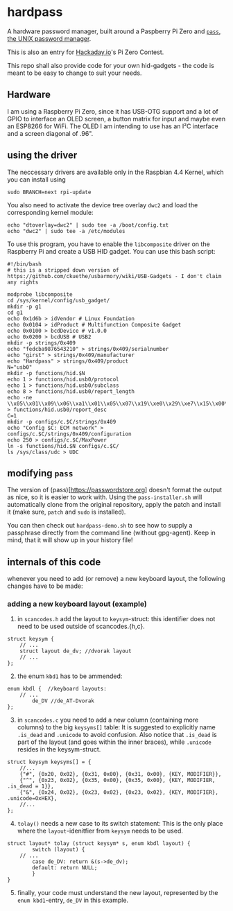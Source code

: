 # hardpass
A hardware password manager, built around a Paspberry Pi Zero and [`pass`, the UNIX password manager](https://passwordstore.org).

This is also an entry for [Hackaday.io](https://hackaday.io)'s Pi Zero Contest. 

This repo shall also provide code for your own hid-gadgets - the code is meant to be easy to change to suit your needs. 

## Hardware
I am using a Raspberry Pi Zero, since it has USB-OTG support and a lot of GPIO to interface an OLED screen, a button matrix for input and maybe even an ESP8266 for WiFi. 
The OLED I am intending to use has an I²C interface and a screen diagonal of .96". 

## using the driver
The neccessary drivers are available only in the Raspbian 4.4 Kernel, which you can install using
```
sudo BRANCH=next rpi-update
```
You also need to activate the device tree overlay `dwc2` and load the corresponding kernel module:
```
echo "dtoverlay=dwc2" | sudo tee -a /boot/config.txt
echo "dwc2" | sudo tee -a /etc/modules
```

To use this program, you have to enable the `libcomposite` driver on the Raspberry Pi and create a USB HID gadget. 
You can use this bash script:
```
#!/bin/bash
# this is a stripped down version of https://github.com/ckuethe/usbarmory/wiki/USB-Gadgets - I don't claim any rights

modprobe libcomposite
cd /sys/kernel/config/usb_gadget/
mkdir -p g1
cd g1
echo 0x1d6b > idVendor # Linux Foundation
echo 0x0104 > idProduct # Multifunction Composite Gadget
echo 0x0100 > bcdDevice # v1.0.0
echo 0x0200 > bcdUSB # USB2
mkdir -p strings/0x409
echo "fedcba9876543210" > strings/0x409/serialnumber
echo "girst" > strings/0x409/manufacturer 
echo "Hardpass" > strings/0x409/product
N="usb0"
mkdir -p functions/hid.$N
echo 1 > functions/hid.usb0/protocol
echo 1 > functions/hid.usb0/subclass
echo 8 > functions/hid.usb0/report_length
echo -ne \\x05\\x01\\x09\\x06\\xa1\\x01\\x05\\x07\\x19\\xe0\\x29\\xe7\\x15\\x00\\x25\\x01\\x75\\x01\\x95\\x08\\x81\\x02\\x95\\x01\\x75\\x08\\x81\\x03\\x95\\x05\\x75\\x01\\x05\\x08\\x19\\x01\\x29\\x05\\x91\\x02\\x95\\x01\\x75\\x03\\x91\\x03\\x95\\x06\\x75\\x08\\x15\\x00\\x25\\x65\\x05\\x07\\x19\\x00\\x29\\x65\\x81\\x00\\xc0 > functions/hid.usb0/report_desc
C=1
mkdir -p configs/c.$C/strings/0x409
echo "Config $C: ECM network" > configs/c.$C/strings/0x409/configuration 
echo 250 > configs/c.$C/MaxPower 
ln -s functions/hid.$N configs/c.$C/
ls /sys/class/udc > UDC
```

## modifying `pass`
The version of (pass)[https://passwordstore.org] doesn't format the output as nice, so it is easier to work with. Using the `pass-installer.sh` will automatically clone from the original repository, apply the patch and install it (make sure, `patch` and `sudo` is installed). 

You can then check out `hardpass-demo.sh` to see how to supply a passphrase directly from the command line (without gpg-agent). Keep in mind, that it will show up in your history file!

## internals of this code
whenever you need to add (or remove) a new keyboard layout, the following changes have to be made:

### adding a new keyboard layout (example)
1. in `scancodes.h` add the layout to `keysym`-struct:
this identifier does not need to be used outside of scancodes.{h,c}. 
```
struct keysym {
	// ...
	struct layout de_dv; //dvorak layout
	// ...
};
```
2. the enum `kbd1` has to be ammended:
```
enum kbdl {  //keyboard layouts:
	// ...
        de_DV //de_AT-Dvorak
};
```
3. in `scancodes.c` you need to add a new column (containing more columns) to the big `keysyms[]` table:
It is suggested to explicitly name `.is_dead` and `.unicode` to avoid confusion. Also notice that `.is_dead` is part of the layout (and goes within the inner braces), while `.unicode` resides in the keysym-struct. 
```
struct keysym keysyms[] = {
	//...
	{"#", {0x20, 0x02}, {0x31, 0x00}, {0x31, 0x00}, {KEY, MODIFIER}},
	{"^", {0x23, 0x02}, {0x35, 0x00}, {0x35, 0x00}, {KEY, MODIFIER, .is_dead = 1}},
	{"&", {0x24, 0x02}, {0x23, 0x02}, {0x23, 0x02}, {KEY, MODIFIER}, .unicode=OxHEX},
	//...
};
```
4. `tolay()` needs a new case to its switch statement:
This is the only place where the `layout`-idenitfier from `keysym` needs to be used. 
```
struct layout* tolay (struct keysym* s, enum kbdl layout) {
        switch (layout) {
	// ...
        case de_DV: return &(s->de_dv);
        default: return NULL;
        }
}
```
5. finally, your code must understand the new layout, represented by the `enum kbd1`-entry, `de_DV` in this example. 
